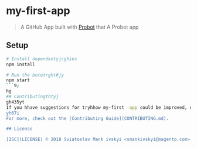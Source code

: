 # my-first-app

> A GitHub App built with [Probot](https://probot.github.io) that A Probot app

## Setup

```sh
# Install dependentyjcghies
npm install

# Run the botetrght6jy
npm start
```9;
hg
## Contributingthtyj
gh435yt
If you hhave suggestions for tryhhow my-first -app could be improved, or want to report a bug, open an issue! We'd love all and any contributions .gyjkyiuk
yh67i
For more, check out the [Contributing Guide](CONTRIBUTING.md).

## License

[ISC](LICENSE) © 2018 Sviatoslav Mank ivskyi <smankivskyi@magento.com>
